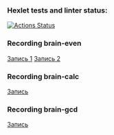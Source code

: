 ### Hexlet tests and linter status:
[![Actions Status](https://github.com/AllianceWebDev/php-project-45/actions/workflows/hexlet-check.yml/badge.svg)](https://github.com/AllianceWebDev/php-project-45/actions)

### Recording brain-even
[Запись 1](https://asciinema.org/a/7NLUCWYaAccqJqzUc5sTsUuqX)
[Запись 2](https://asciinema.org/a/LxT1EuUZiU34KP6YGrArN46rh)

### Recording brain-calc
[Запись](https://asciinema.org/a/LbPY4vfYR2wHPXfDGONsjwWt9)

### Recording brain-gcd
[Запись](https://asciinema.org/a/K7VPbjbvLvCnCZyd6rjwhPPEx)